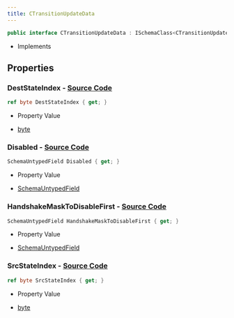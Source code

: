 ```yaml
---
title: CTransitionUpdateData
---
```


```csharp
public interface CTransitionUpdateData : ISchemaClass<CTransitionUpdateData>, ISchemaField, ISchemaClass, INativeHandle
```

- Implements

## Properties

### **DestStateIndex** - [Source Code](https://github.com/swiftly-solution/swiftlys2/blob/main/managed/src/SwiftlyS2.Generated/Schemas/Interfaces/CTransitionUpdateData.cs#L18)

```csharp
ref byte DestStateIndex { get; }
```

- Property Value

- [byte](https://learn.microsoft.com/dotnet/api/system.byte)

### **Disabled** - [Source Code](https://github.com/swiftly-solution/swiftlys2/blob/main/managed/src/SwiftlyS2.Generated/Schemas/Interfaces/CTransitionUpdateData.cs#L24)

```csharp
SchemaUntypedField Disabled { get; }
```

- Property Value

- [SchemaUntypedField](/docs/api/shared/schemas/schemauntypedfield)

### **HandshakeMaskToDisableFirst** - [Source Code](https://github.com/swiftly-solution/swiftlys2/blob/main/managed/src/SwiftlyS2.Generated/Schemas/Interfaces/CTransitionUpdateData.cs#L21)

```csharp
SchemaUntypedField HandshakeMaskToDisableFirst { get; }
```

- Property Value

- [SchemaUntypedField](/docs/api/shared/schemas/schemauntypedfield)

### **SrcStateIndex** - [Source Code](https://github.com/swiftly-solution/swiftlys2/blob/main/managed/src/SwiftlyS2.Generated/Schemas/Interfaces/CTransitionUpdateData.cs#L16)

```csharp
ref byte SrcStateIndex { get; }
```

- Property Value

- [byte](https://learn.microsoft.com/dotnet/api/system.byte)

